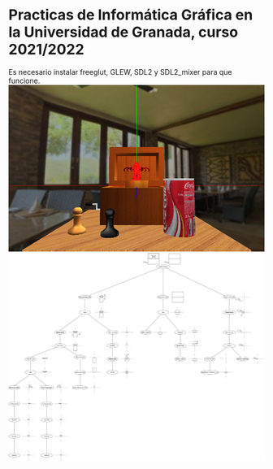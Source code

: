 # Practicas de Informática Gráfica en la Universidad de Granada, curso 2021/2022

Es necesario instalar freeglut, GLEW, SDL2 y SDL2_mixer para que funcione.
![Ejemplo](image.png)
![Modelo jerárquico](modelojerarquico.png)
